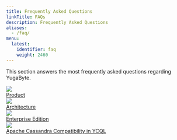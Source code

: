 ```yaml
---
title: Frequently Asked Questions
linkTitle: FAQs
description: Frequently Asked Questions
aliases:
  - /faq/
menu:
  latest:
    identifier: faq
    weight: 2460
---
```


This section answers the most frequently asked questions regarding YugaByte.

<div>
  <a class="section-link icon-offset" href="product/">
<div class="icon">
      <img src="/images/section_icons/index/introduction.png" aria-hidden="true" />
    </div>
    <div class="text">
      Product
    </div>
  </a>

  <a class="section-link icon-offset" href="architecture/">
    <div class="icon">
      <img src="/images/section_icons/index/architecture.png" aria-hidden="true" />
    </div>
    <div class="text">
      Architecture
   </div>
  </a>

<a class="section-link icon-offset" href="enterprise-edition/">
    <div class="icon">
      <img src="/images/section_icons/manage/enterprise.png" aria-hidden="true" />
    </div>
    <div class="text">
      Enterprise Edition
    </div>
  </a>

  <a class="section-link icon-offset" href="cql/">
    <div class="icon">
      <img src="/images/section_icons/api/cql.png" aria-hidden="true" />
    </div>
    <div class="text">
      Apache Cassandra Compatibility in YCQL
   </div>
  </a>
</div> 
